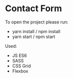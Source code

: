 # Contact Form

To open the project please run:

* yarn install / npm install
* yarn start / npm start

Used:

* JS ES6
* SASS
* CSS Grid
* Flexbox
